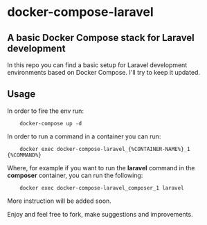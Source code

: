 # docker-compose-laravel

## A basic Docker Compose stack for Laravel development

In this repo you can find a basic setup for Laravel development environments based on Docker Compose. I'll try to keep it updated.

## Usage

In order to fire the env run:
```
    docker-compose up -d
```

In order to run a command in a container you can run:
```
    docker exec docker-compose-laravel_{%CONTAINER-NAME%}_1 {%COMMAND%}
```

Where, 
for example if you want to run the **laravel** command in the **composer** container, you can run the following:
```
    docker exec docker-compose-laravel_composer_1 laravel
```

More instruction will be added soon.

Enjoy and feel free to fork, make suggestions and improvements.
